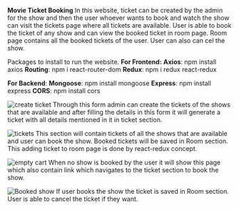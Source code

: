 **Movie Ticket Booking**
In this website, ticket can be created by the admin for the show and then the user whoever wants to book and watch the show can visit the tickets page where all tickets are available. User is able to book the ticket of any show and can view the booked ticket in room page. Room page contains all the booked tickets of the user. User can also can cel the show.

Packages to install to run the website.
**For Frontend:**
**Axios**: npm install axios
**Routing**: npm i react-router-dom
**Redux**: npm i redux react-redux

**For Backend**:
**Mongoose**: npm install mongoose
**Express**: npm install express
**CORS**: npm install cors



![create ticket](https://github.com/Rashmi18092001/Movie-Ticket-Booking/assets/117255309/bd0abd12-8382-42f6-ab1a-a45ab40c65a8)
Through this form admin can create the tickets of the shows that are available and after filling the details in this form it will generate a ticket with all details mentioned in it in ticket section.

![tickets](https://github.com/Rashmi18092001/Movie-Ticket-Booking/assets/117255309/65dce405-6b53-46c2-86ca-02f7942111da)
This section will contain tickets of all the shows that are available and user can book the show. Booked tickets will be saved in Room section. This adding ticket to room page is done by react-redux concept.

![empty cart](https://github.com/Rashmi18092001/Movie-Ticket-Booking/assets/117255309/30b99dae-365d-47cc-942f-5c96c8edbc81)
When no show is booked by the user it will show this page which also contain link which navigates to the ticket section to book the show.

![Booked show](https://github.com/Rashmi18092001/Movie-Ticket-Booking/assets/117255309/ec8b0519-ef28-4025-93fd-c7937953faed)
If user books the show the ticket is saved in Room section. User is able to cancel the ticket if they want.
